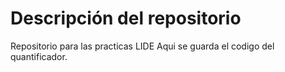 # Descripción del repositorio
Repositorio para las practicas LIDE
Aqui se guarda el codigo del quantificador.

